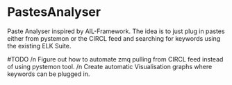 # PastesAnalyser
Paste Analyser inspired by AIL-Framework. The idea is to just plug in pastes either from pystemon or the CIRCL feed and searching for keywords using the existing ELK Suite.

#TODO /n
Figure out how to automate zmq pulling from CIRCL feed instead of using pystemon tool. /n
Create automatic Visualisation graphs where keywords can be plugged in.
